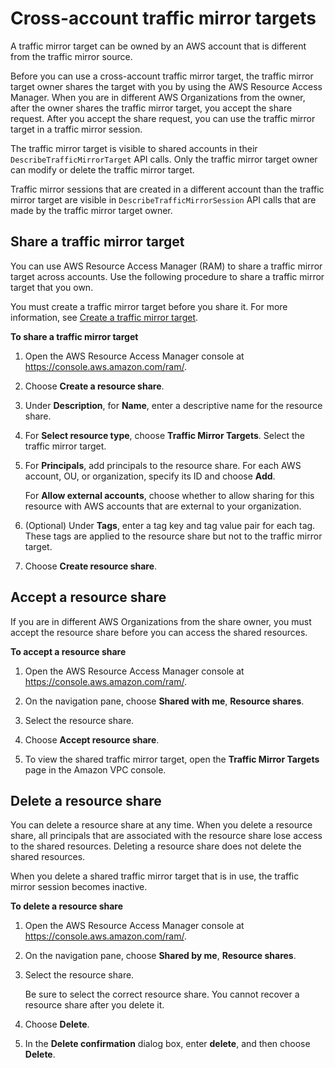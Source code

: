 # Cross\-account traffic mirror targets<a name="cross-account-traffic-mirroring-targets"></a>

A traffic mirror target can be owned by an AWS account that is different from the traffic mirror source\.

Before you can use a cross\-account traffic mirror target, the traffic mirror target owner shares the target with you by using the AWS Resource Access Manager\. When you are in different AWS Organizations from the owner, after the owner shares the traffic mirror target, you accept the share request\. After you accept the share request, you can use the traffic mirror target in a traffic mirror session\. 

The traffic mirror target is visible to shared accounts in their `DescribeTrafficMirrorTarget` API calls\. Only the traffic mirror target owner can modify or delete the traffic mirror target\.

Traffic mirror sessions that are created in a different account than the traffic mirror target are visible in `DescribeTrafficMirrorSession` API calls that are made by the traffic mirror target owner\.

## Share a traffic mirror target<a name="tm-sharing"></a>

You can use AWS Resource Access Manager \(RAM\) to share a traffic mirror target across accounts\. Use the following procedure to share a traffic mirror target that you own\.

You must create a traffic mirror target before you share it\. For more information, see [Create a traffic mirror target](traffic-mirroring-target.md#create-traffic-mirroring-target)\.

**To share a traffic mirror target**

1. Open the AWS Resource Access Manager console at [https://console\.aws\.amazon\.com/ram/](https://console.aws.amazon.com/ram/)\.

1. Choose **Create a resource share**\.

1. Under **Description**, for **Name**, enter a descriptive name for the resource share\.

1. For **Select resource type**, choose **Traffic Mirror Targets**\. Select the traffic mirror target\.

1. For **Principals**, add principals to the resource share\. For each AWS account, OU, or organization, specify its ID and choose **Add**\.

   For **Allow external accounts**, choose whether to allow sharing for this resource with AWS accounts that are external to your organization\.

1. \(Optional\) Under **Tags**, enter a tag key and tag value pair for each tag\. These tags are applied to the resource share but not to the traffic mirror target\.

1. Choose **Create resource share**\.

## Accept a resource share<a name="tm-share-accept"></a>

 If you are in different AWS Organizations from the share owner, you must accept the resource share before you can access the shared resources\.

**To accept a resource share**

1. Open the AWS Resource Access Manager console at [https://console\.aws\.amazon\.com/ram/](https://console.aws.amazon.com/ram/)\.

1. On the navigation pane, choose **Shared with me**, **Resource shares**\.

1. Select the resource share\.

1. Choose **Accept resource share**\.

1. To view the shared traffic mirror target, open the **Traffic Mirror Targets** page in the Amazon VPC console\.

## Delete a resource share<a name="tm-delete-share"></a>

You can delete a resource share at any time\. When you delete a resource share, all principals that are associated with the resource share lose access to the shared resources\. Deleting a resource share does not delete the shared resources\. 

When you delete a shared traffic mirror target that is in use, the traffic mirror session becomes inactive\.

**To delete a resource share**

1. Open the AWS Resource Access Manager console at [https://console\.aws\.amazon\.com/ram/](https://console.aws.amazon.com/ram/)\.

1. On the navigation pane, choose **Shared by me**, **Resource shares**\.

1. Select the resource share\.

    Be sure to select the correct resource share\. You cannot recover a resource share after you delete it\.

1. Choose **Delete**\.

1. In the **Delete confirmation** dialog box, enter **delete**, and then choose **Delete**\.